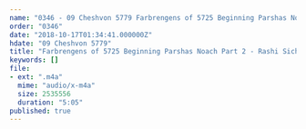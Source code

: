 ```yaml
---
name: "0346 - 09 Cheshvon 5779 Farbrengens of 5725 Beginning Parshas Noach Part 2 - Rashi Sichos"
order: "0346"
date: "2018-10-17T01:34:41.000000Z"
hdate: "09 Cheshvon 5779"
title: "Farbrengens of 5725 Beginning Parshas Noach Part 2 - Rashi Sichos"
keywords: []
file:
- ext: ".m4a"
  mime: "audio/x-m4a"
  size: 2535556
  duration: "5:05"
published: true
---
```

